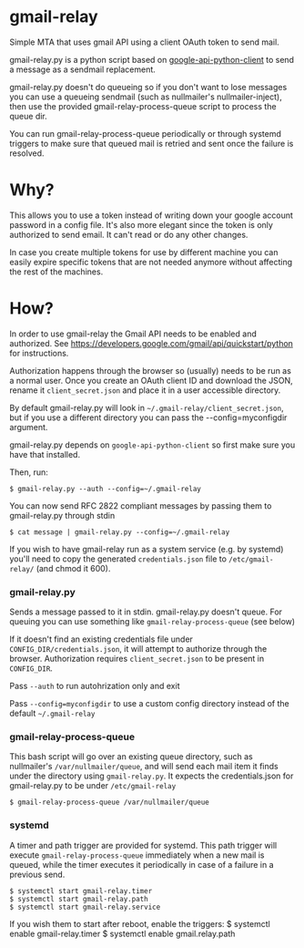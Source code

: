 # gmail-relay
Simple MTA that uses gmail API using a client OAuth token to send mail. 

gmail-relay.py is a python script based on [google-api-python-client](https://github.com/google/google-api-python-client
) to send a message as a sendmail replacement.

gmail-relay.py doesn't do queueing so if you don't want to lose messages you can use a queueing sendmail (such as
nullmailer's nullmailer-inject), then use the provided gmail-relay-process-queue script to process the queue dir.

You can run gmail-relay-process-queue periodically or through systemd triggers to make sure that queued
mail is retried and sent once the failure is resolved.

# Why?
This allows you to use a token instead of writing down your google account password in a config file.
It's also more elegant since the token is only authorized to send email. It can't read or do any other
changes.

In case you create multiple tokens for use by different machine you can easily expire specific tokens
that are not needed anymore without affecting the rest of the machines.

# How?
In order to use gmail-relay the Gmail API needs to be enabled and authorized.
See https://developers.google.com/gmail/api/quickstart/python for instructions.

Authorization happens through the browser so (usually) needs to be run as a normal user.
Once you create an OAuth client ID and download the JSON, rename it `client_secret.json`
and place it in a user accessible directory. 

By default gmail-relay.py will look in `~/.gmail-relay/client_secret.json`, but if you use a different 
directory you can pass the --config=myconfigdir argument.

gmail-relay.py depends on `google-api-python-client` so first make sure you have that installed.

Then, run:

    $ gmail-relay.py --auth --config=~/.gmail-relay

You can now send RFC 2822 compliant messages by passing them to gmail-relay.py through stdin

    $ cat message | gmail-relay.py --config=~/.gmail-relay
    
If you wish to have gmail-relay run as a system service (e.g. by systemd) you'll need to
copy the generated `credentials.json` file to `/etc/gmail-relay/` (and chmod it 600).

### gmail-relay.py
Sends a message passed to it in stdin.
gmail-relay.py doesn't queue. For queuing you can use something like `gmail-relay-process-queue` (see below)

If it doesn't find an existing credentials file under `CONFIG_DIR/credentials.json`, it will attempt to 
authorize through the browser. Authorization requires `client_secret.json` to be present in `CONFIG_DIR`.

Pass `--auth` to run autohrization only and exit 

Pass `--config=myconfigdir` to use a custom config directory instead of the default `~/.gmail-relay`

### gmail-relay-process-queue
This bash script will go over an existing queue directory, such as nullmailer's `/var/nullmailer/queue`, and
will send each mail item it finds under the directory using `gmail-relay.py`.
It expects the credentials.json for gmail-relay.py to be under `/etc/gmail-relay`

    $ gmail-relay-process-queue /var/nullmailer/queue

### systemd
A timer and path trigger are provided for systemd. This path trigger will execute `gmail-relay-process-queue` 
immediately when a new mail is queued, while the timer executes it periodically in case of a failure in a
previous send.

    $ systemctl start gmail-relay.timer
    $ systemctl start gmail-relay.path
    $ systemctl start gmail-relay.service
    
If you wish them to start after reboot, enable the triggers:
    $ systemctl enable gmail-relay.timer
    $ systemctl enable gmail.relay.path

